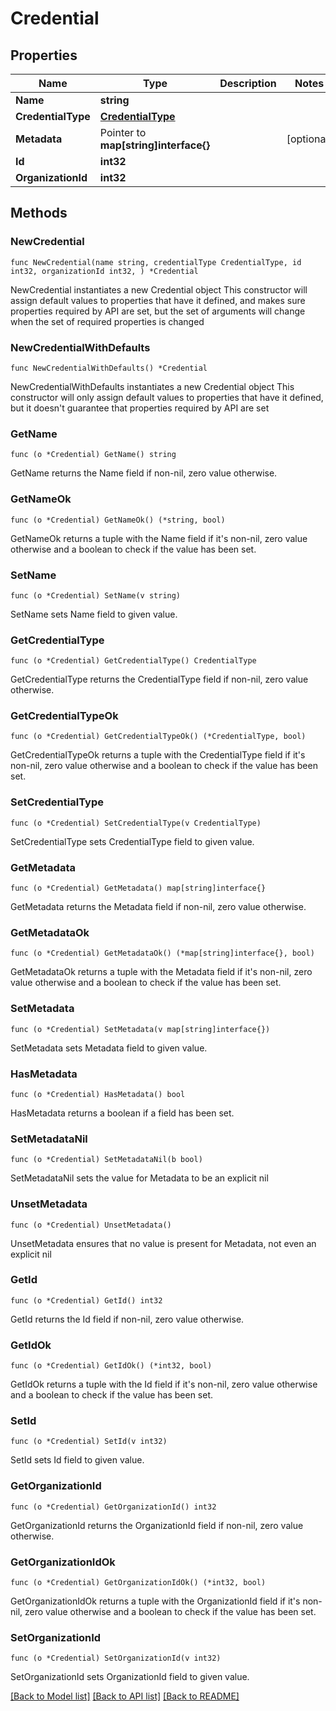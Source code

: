# Credential

## Properties

| Name               | Type                                    | Description | Notes      |
| ------------------ | --------------------------------------- | ----------- | ---------- |
| **Name**           | **string**                              |             |
| **CredentialType** | [**CredentialType**](CredentialType.md) |             |
| **Metadata**       | Pointer to **map[string]interface{}**   |             | [optional] |
| **Id**             | **int32**                               |             |
| **OrganizationId** | **int32**                               |             |

## Methods

### NewCredential

`func NewCredential(name string, credentialType CredentialType, id int32, organizationId int32, ) *Credential`

NewCredential instantiates a new Credential object
This constructor will assign default values to properties that have it defined,
and makes sure properties required by API are set, but the set of arguments
will change when the set of required properties is changed

### NewCredentialWithDefaults

`func NewCredentialWithDefaults() *Credential`

NewCredentialWithDefaults instantiates a new Credential object
This constructor will only assign default values to properties that have it defined,
but it doesn't guarantee that properties required by API are set

### GetName

`func (o *Credential) GetName() string`

GetName returns the Name field if non-nil, zero value otherwise.

### GetNameOk

`func (o *Credential) GetNameOk() (*string, bool)`

GetNameOk returns a tuple with the Name field if it's non-nil, zero value otherwise
and a boolean to check if the value has been set.

### SetName

`func (o *Credential) SetName(v string)`

SetName sets Name field to given value.

### GetCredentialType

`func (o *Credential) GetCredentialType() CredentialType`

GetCredentialType returns the CredentialType field if non-nil, zero value otherwise.

### GetCredentialTypeOk

`func (o *Credential) GetCredentialTypeOk() (*CredentialType, bool)`

GetCredentialTypeOk returns a tuple with the CredentialType field if it's non-nil, zero value otherwise
and a boolean to check if the value has been set.

### SetCredentialType

`func (o *Credential) SetCredentialType(v CredentialType)`

SetCredentialType sets CredentialType field to given value.

### GetMetadata

`func (o *Credential) GetMetadata() map[string]interface{}`

GetMetadata returns the Metadata field if non-nil, zero value otherwise.

### GetMetadataOk

`func (o *Credential) GetMetadataOk() (*map[string]interface{}, bool)`

GetMetadataOk returns a tuple with the Metadata field if it's non-nil, zero value otherwise
and a boolean to check if the value has been set.

### SetMetadata

`func (o *Credential) SetMetadata(v map[string]interface{})`

SetMetadata sets Metadata field to given value.

### HasMetadata

`func (o *Credential) HasMetadata() bool`

HasMetadata returns a boolean if a field has been set.

### SetMetadataNil

`func (o *Credential) SetMetadataNil(b bool)`

SetMetadataNil sets the value for Metadata to be an explicit nil

### UnsetMetadata

`func (o *Credential) UnsetMetadata()`

UnsetMetadata ensures that no value is present for Metadata, not even an explicit nil

### GetId

`func (o *Credential) GetId() int32`

GetId returns the Id field if non-nil, zero value otherwise.

### GetIdOk

`func (o *Credential) GetIdOk() (*int32, bool)`

GetIdOk returns a tuple with the Id field if it's non-nil, zero value otherwise
and a boolean to check if the value has been set.

### SetId

`func (o *Credential) SetId(v int32)`

SetId sets Id field to given value.

### GetOrganizationId

`func (o *Credential) GetOrganizationId() int32`

GetOrganizationId returns the OrganizationId field if non-nil, zero value otherwise.

### GetOrganizationIdOk

`func (o *Credential) GetOrganizationIdOk() (*int32, bool)`

GetOrganizationIdOk returns a tuple with the OrganizationId field if it's non-nil, zero value otherwise
and a boolean to check if the value has been set.

### SetOrganizationId

`func (o *Credential) SetOrganizationId(v int32)`

SetOrganizationId sets OrganizationId field to given value.

[[Back to Model list]](../README.md#documentation-for-models) [[Back to API list]](../README.md#documentation-for-api-endpoints) [[Back to README]](../README.md)

